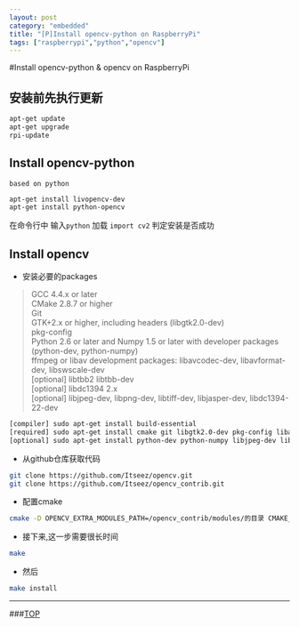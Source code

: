 ```yaml
---
layout: post
category: "embedded"
title: "[P]Install opencv-python on RaspberryPi"
tags: ["raspberrypi","python","opencv"]
---
```


<a name="top"></a>
#Install opencv-python & opencv on RaspberryPi



## 安装前先执行更新

```bash
apt-get update
apt-get upgrade
rpi-update
```

## Install opencv-python

`based on python`

```bash
apt-get install livopencv-dev
apt-get install python-opencv
```

在命令行中 输入`python` 加载 `import cv2`  判定安装是否成功


## Install opencv

* 安装必要的packages

> GCC 4.4.x or later  
> CMake 2.8.7 or higher  
> Git  
> GTK+2.x or higher, including headers (libgtk2.0-dev)  
> pkg-config  
> Python 2.6 or later and Numpy 1.5 or later with developer packages (python-dev, python-numpy)  
> ffmpeg or libav development packages: libavcodec-dev, libavformat-dev, libswscale-dev  
> [optional] libtbb2 libtbb-dev  
> [optional] libdc1394 2.x  
> [optional] libjpeg-dev, libpng-dev, libtiff-dev, libjasper-dev, libdc1394-22-dev  

```bash
[compiler] sudo apt-get install build-essential
[required] sudo apt-get install cmake git libgtk2.0-dev pkg-config libavcodec-dev libavformat-dev libswscale-dev
[optional] sudo apt-get install python-dev python-numpy libjpeg-dev libpng-dev libtiff-dev libjasper-dev libdc1394-22-dev
```

* 从github仓库获取代码

```bash
git clone https://github.com/Itseez/opencv.git
git clone https://github.com/Itseez/opencv_contrib.git
```

* 配置cmake

```bash
cmake -D OPENCV_EXTRA_MODULES_PATH=/opencv_contrib/modules/的目录 CMAKE_BUILD_TYPE=Release -D CMAKE_INSTALL_PREFIX=/usr/local ..
```

* 接下来,这一步需要很长时间

```bash
make
```

* 然后

```bash
make install
```



- - - 

###[TOP](#top)
